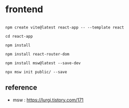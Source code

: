 # frontend

```shell

npm create vite@latest react-app -- --template react

cd react-app

npm install

npm install react-router-dom

npm install msw@latest --save-dev

npx msw init public/ --save

```

## reference

- msw : https://lurgi.tistory.com/171
